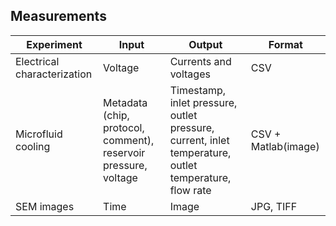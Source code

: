 ## Measurements

| Experiment                  | Input                                                           | Output                                                                                                | Format              |
| --------------------------- | --------------------------------------------------------------- | ----------------------------------------------------------------------------------------------------- | ------------------- |
| Electrical characterization | Voltage                                                         | Currents and voltages                                                                                 | CSV                 |
| Microfluid cooling          | Metadata (chip, protocol, comment), reservoir pressure, voltage | Timestamp, inlet pressure, outlet pressure, current, inlet temperature, outlet temperature, flow rate | CSV + Matlab(image) |
| SEM images                  | Time                                                            | Image                                                                                                 | JPG, TIFF           |
